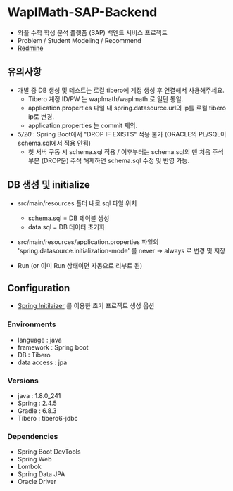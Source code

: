 # WaplMath-SAP-Backend
- 와플 수학 학생 분석 플랫폼 (SAP) 백엔드 서비스 프로젝트
- Problem / Student Modeling / Recommend
- [Redmine](http://192.168.154.140:3001/projects/waplmath_sap/)

## 유의사항
- 개발 중 DB 생성 및 테스트는 로컬 tibero에 계정 생성 후 연결해서 사용해주세요.
  + Tibero 계정 ID/PW 는 waplmath/waplmath 로 일단 통일.
  + application.properties 파일 내 spring.datasource.url의 ip를 로컬 tibero ip로 변경.
  + application.properties 는 commit 제외.
- *5/20* : Spring Boot에서 "DROP IF EXISTS" 적용 불가 (ORACLE의 PL/SQL이 schema.sql에서 적용 안됨)
  + 첫 서버 구동 시 schema.sql 적용 / 이후부터는 schema.sql의 맨 처음 주석 부분 (DROP문) 주석 해제하면 schema.sql 수정 및 반영 가능.
  
## DB 생성 및 initialize
- src/main/resources 폴더 내로 sql 파일 위치
  + schema.sql = DB 테이블 생성
  + data.sql = DB 데이터 초기화

- src/main/resources/application.properties 파일의 'spring.datasource.initialization-mode' 를 never -> always 로 변경 및 저장
- Run (or 이미 Run 상태이면 자동으로 리부트 됨)

  
## Configuration
- [Spring Initilaizer](https://start.spring.io/) 를 이용한 초기 프로젝트 생성 옵션

### Environments
- language : java
- framework : Spring boot
- DB : Tibero
- data access : jpa

### Versions
- java : 1.8.0_241
- Spring : 2.4.5
- Gradle : 6.8.3
- Tibero : tibero6-jdbc

### Dependencies
- Spring Boot DevTools
- Spring Web
- Lombok
- Spring Data JPA
- Oracle Driver

